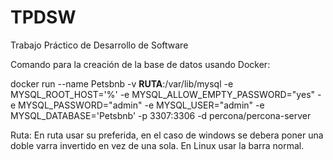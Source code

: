 # TPDSW
Trabajo Práctico de Desarrollo de Software

Comando para la creación de la base de datos usando Docker:

docker run --name Petsbnb -v **RUTA**:/var/lib/mysql -e MYSQL_ROOT_HOST='%' -e MYSQL_ALLOW_EMPTY_PASSWORD="yes" -e MYSQL_PASSWORD="admin" -e MYSQL_USER="admin" -e MYSQL_DATABASE='Petsbnb' -p 3307:3306 -d percona/percona-server

Ruta: En ruta usar su preferida, en el caso de windows se debera poner una doble varra invertido en vez de una sola. En Linux usar la barra normal.
